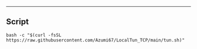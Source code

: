 ------------------
**Script**
----------------

```
bash -c "$(curl -fsSL https://raw.githubusercontent.com/Azumi67/LocalTun_TCP/main/tun.sh)"
```
